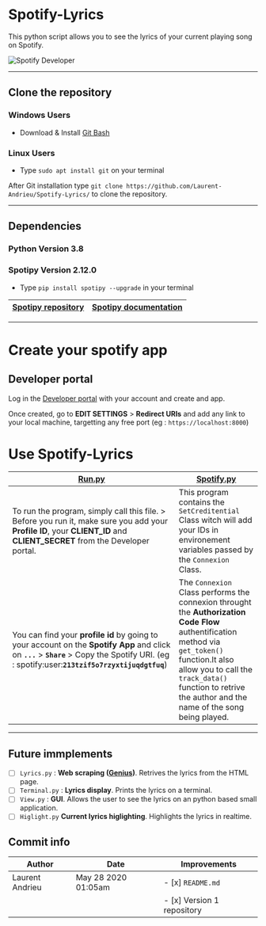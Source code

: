 # Spotify-Lyrics

This python script allows you to see the lyrics of your current playing song on Spotify.

![Spotify Developer](https://developer.spotify.com/assets/FBImage.png)

---

## Clone the repository

### Windows Users
* Download & Install [Git Bash](https://gitforwindows.org/)

### Linux Users
* Type `sudo apt install git` on your terminal

After Git installation type `git clone https://github.com/Laurent-Andrieu/Spotify-Lyrics/` to clone the repository.

---

## Dependencies

###  Python Version 3.8
###  Spotipy Version 2.12.0
* Type `pip install spotipy --upgrade` in your terminal

[Spotipy repository](https://github.com/plamere/spotipy/blob/2.12.0/docs/index.rst) | [Spotipy documentation](https://spotipy.readthedocs.io/en/2.12.0/)
----------------------------------------------------------------------------------- | --------------------------------------------------------------------------------------

---

# Create your spotify app

##  Developer portal
Log in the [Developer portal](https://developer.spotify.com/dashboard/login) with your account and create and app.

Once created, go to **EDIT SETTINGS** > **Redirect URIs** and add any link to your local machine, targetting any free port (eg : `https://localhost:8000`)


# Use Spotify-Lyrics

[Run.py](https://github.com/Laurent-Andrieu/Spotify-Lyrics/blob/Version1/Run.py)  | [Spotify.py](https://github.com/Laurent-Andrieu/Spotify-Lyrics/blob/Version1/Spotify.py)
--------------------------------------------------------------------------------- | -----------------------------------------------------------------------------------------
To run the program, simply call this file. > Before you run it, make sure you add your **Profile ID**, your **CLIENT_ID** and **CLIENT_SECRET** from the Developer portal.  | This program contains the `SetCreditential` Class witch will add your IDs in environement variables passed by the `Connexion` Class.
You can find your **profile id** by going to your account on the **Spotify App** and click on **`...`** > **`Share`** > Copy the Spotify URI. (eg : spotify:user:**`213tzif5o7rzyxtijuqdgtfuq`**) | The `Connexion` Class performs the connexion throught the **Authorization Code Flow** authentification method via `get_token()` function.It also allow you to call the `track_data()` function to retrive the author and the name of the song being played.

---

##  Future immplements
- [ ]  `Lyrics.py` : **Web scraping ([Genius](https://genius.com/))**. Retrives the lyrics from the HTML page.
- [ ]  `Terminal.py` : **Lyrics display**.  Prints the lyrics on a terminal.
- [ ]  `View.py` : **GUI**.  Allows the user to see the lyrics on an python based small application.
- [ ]  `Higlight.py`  **Current lyrics higlighting**. Highlights the lyrics in realtime.

##  Commit info
**Author**  | **Date**  | **Improvements**
----------- | --------- | ----------------
Laurent Andrieu | May 28 2020 01:05am | - [x] `README.md`
  | | |  - [x] Version 1 repository
